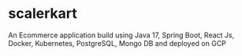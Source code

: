 # scalerkart
An Ecommerce application build using Java 17, Spring Boot, React Js, Docker, Kubernetes, PostgreSQL, Mongo DB and deployed on GCP
